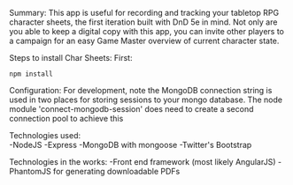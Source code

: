 Summary:
  This app is useful for recording and tracking your tabletop RPG character sheets, the first iteration built with DnD 5e in mind. Not only are you able to keep a digital copy with this app, you can invite other players to a campaign for an easy Game Master overview of current character state.

Steps to install Char Sheets:
First:
```
npm install
```
Configuration:
For development, note the MongoDB connection string is used in two places for storing sessions to your mongo database.
The node module 'connect-mongodb-session' does need to create a second connection pool to achieve this


Technologies used:  
  -NodeJS
  -Express
  -MongoDB with mongoose
  -Twitter's Bootstrap

Technologies in the works:
  -Front end framework (most likely AngularJS)
  -PhantomJS for generating downloadable PDFs
